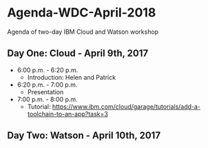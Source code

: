 
# Agenda-WDC-April-2018
Agenda of  two-day IBM Cloud and Watson workshop

## Day One: Cloud - April 9th, 2017

* 6:00 p.m. - 6:20 p.m.
  * Introduction: Helen and Patrick 
* 6:20 p.m. -  7:00 p.m.  
  * Presentation
* 7:00 p.m. - 8:00 p.m. 
  * Tutorial: https://www.ibm.com/cloud/garage/tutorials/add-a-toolchain-to-an-app?task=3
  
  
## Day Two: Watson - April 10th, 2017
  
